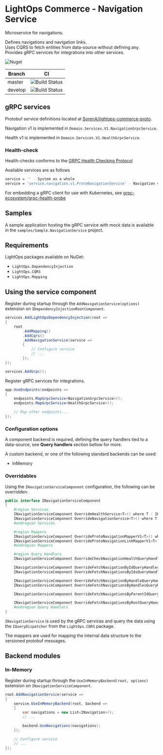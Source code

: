 # LightOps Commerce - Navigation Service

Microservice for navigations.

Defines navigations and navigation links.  
Uses CQRS to fetch entities from data-source without defining any.  
Provides gRPC services for integrations into other services.

![Nuget](https://img.shields.io/nuget/v/LightOps.Commerce.Services.Navigation)

| Branch | CI |
| --- | --- |
| master | ![Build Status](https://dev.azure.com/sorendev/LightOps%20Commerce/_apis/build/status/LightOps.Commerce.Services.Navigation?branchName=master) |
| develop | ![Build Status](https://dev.azure.com/sorendev/LightOps%20Commerce/_apis/build/status/LightOps.Commerce.Services.Navigation?branchName=develop) |

## gRPC services

Protobuf service definitions located at [SorenA/lightops-commerce-proto](https://github.com/SorenA/lightops-commerce-proto).

Navigation v1 is implemented in `Domain.Services.V1.NavigationGrpcService`.

Health v1 is implemented in `Domain.Services.V1.HealthGrpcService`.

### Health-check

Health-checks conforms to the [GRPC Health Checking Protocol](https://github.com/grpc/grpc/blob/master/doc/health-checking.md)

Available services are as follows

```bash
service = '' - System as a whole
service = 'service.navigation.v1.ProtoNavigationService' - Navigation v1
```

For embedding a gRPC client for use with Kubernetes, see [grpc-ecosystem/grpc-health-probe](https://github.com/grpc-ecosystem/grpc-health-probe)

## Samples

A sample application hosting the gRPC service with mock data is available in the `samples/Sample.NavigationService` project.

## Requirements

LightOps packages available on NuGet:

- `LightOps.DependencyInjection`
- `LightOps.CQRS`
- `LightOps.Mapping`

## Using the service component

Register during startup through the `AddNavigationService(options)` extension on `IDependencyInjectionRootComponent`.

```csharp
services.AddLightOpsDependencyInjection(root =>
{
    root
        .AddMapping()
        .AddCqrs()
        .AddNavigationService(service =>
        {
            // Configure service
            // ...
        });
});

services.AddGrpc();
```

Register gRPC services for integrations.

```csharp
app.UseEndpoints(endpoints =>
{
    endpoints.MapGrpcService<NavigationGrpcService>();
    endpoints.MapGrpcService<HealthGrpcService>();

    // Map other endpoints...
});
```

### Configuration options

A component backend is required, defining the query handlers tied to a data-source, see **Query handlers** section bellow for more.

A custom backend, or one of the following standard backends can be used:

- InMemory

### Overridables

Using the `INavigationServiceComponent` configuration, the following can be overridden:

```csharp
public interface INavigationServiceComponent
{
    #region Services
    INavigationServiceComponent OverrideHealthService<T>() where T : IHealthService;
    INavigationServiceComponent OverrideNavigationService<T>() where T : INavigationService;
    #endregion Services

    #region Mappers
    INavigationServiceComponent OverrideProtoNavigationMapperV1<T>() where T : IMapper<INavigation, Proto.Services.Navigation.V1.ProtoNavigation>;
    INavigationServiceComponent OverrideProtoNavigationLinkMapperV1<T>() where T : IMapper<INavigationLink, Proto.Services.Navigation.V1.ProtoNavigationLink>;
    #endregion Mappers

    #region Query Handlers
    INavigationServiceComponent OverrideCheckNavigationHealthQueryHandler<T>() where T : ICheckNavigationHealthQueryHandler;

    INavigationServiceComponent OverrideFetchNavigationByIdQueryHandler<T>() where T : IFetchNavigationByIdQueryHandler;
    INavigationServiceComponent OverrideFetchNavigationsByIdsQueryHandler<T>() where T : IFetchNavigationsByIdsQueryHandler;

    INavigationServiceComponent OverrideFetchNavigationByHandleQueryHandler<T>() where T : IFetchNavigationByHandleQueryHandler;
    INavigationServiceComponent OverrideFetchNavigationsByHandlesQueryHandler<T>() where T : IFetchNavigationsByHandlesQueryHandler;

    INavigationServiceComponent OverrideFetchNavigationsByParentIdQueryHandler<T>() where T : IFetchNavigationsByParentIdQueryHandler;

    INavigationServiceComponent OverrideFetchNavigationsByRootQueryHandler<T>() where T : IFetchNavigationsByRootQueryHandler;
    #endregion Query Handlers
}
```

`INavigationService` is used by the gRPC services and query the data using the `IQueryDispatcher` from the `LightOps.CQRS` package.

The mappers are used for mapping the internal data structure to the versioned protobuf messages.

## Backend modules

### In-Memory

Register during startup through the `UseInMemoryBackend(root, options)` extension on `INavigationServiceComponent`.

```csharp
root.AddNavigationService(service =>
{
    service.UseInMemoryBackend(root, backend =>
    {
        var navigations = new List<INavigation>();
        // ...

        backend.UseNavigations(navigations);
    });

    // Configure service
    // ...
});
```
